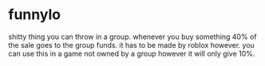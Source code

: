 # funnylo
 
shitty thing you can throw in a group.
whenever you buy something 40% of the sale goes to the group funds.
it has to be made by roblox however.
you can use this in a game not owned by a group however it will only give 10%.